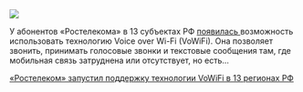 <!--2025-06-23 14:57:55-->
<div class="yb">
  <div class="rss habr"><img src="https://habrastorage.org/getpro/habr/upload_files/10f/048/fce/10f048fce855d554e9cb2f6197b4ad39.jpeg" /><p>У абонентов «Ростелекома» в 13 субъектах РФ <a href="https://www.company.rt.ru/press/news/d473636/?backurl=/press/" rel="noopener noreferrer nofollow">появилась </a>возможность использовать технологию Voice over Wi-Fi (VoWiFi). Она позволяет звонить, принимать голосовые звонки и текстовые сообщения там, где мобильная связь затруднена или отсутствует, но есть... <p class="titl"><a href="https://habr.com/ru/news/921072/?utm_source=habrahabr&utm_medium=rss&utm_campaign=921072">«Ростелеком» запустил поддержку технологии VoWiFi в 13 регионах РФ</a></p></div>
</div>
